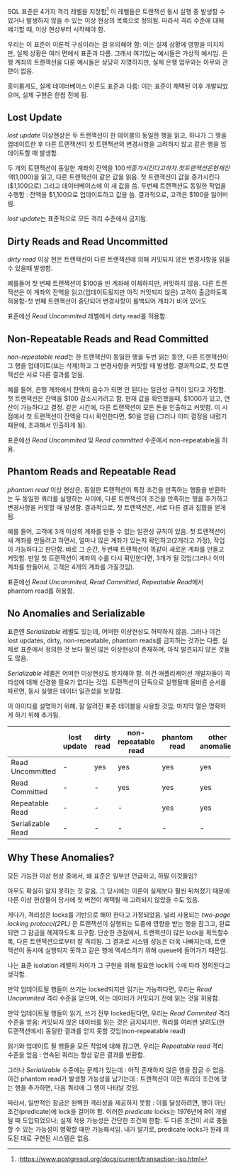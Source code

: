 SQL 표준은 4가지 격리 레벨을 지정함[^1] 
이 레벨들은 트랜잭션 동시 실행 중 발생할 수 있거나 발생하지 않을 수 있는 이상 현상의 목록으로 정의됨.
따라서 격리 수준에 대해 얘기할 때, 이상 현상부터 시작해야 함.

우리는 이 표준이 이론적 구성이라는 걸 유의해야 함: 이는 실제 상황에 영향을 미치지만, 실제 상황은 여러 면에서 표준과 다름.
그래서 여기있는 예시들은 가상적 예시임.
은행 계좌의 트랜잭션을 다룬 예시들은 상당히 자명하지만, 실제 은행 업무와는 아무와 관련이 없음.

흥미롭게도, 실제 데이터베이스 이론도 표준과 다름: 이는 표준이 채택된 이후 개발되었으며, 실제 구현은 한참 전에 됨.

## Lost Update
*lost update* 이상현상은 두 트랜잭션이 한 테이블의 동일한 행을 읽고, 하나가 그 행을 업데이트한 후 다른 트랜잭션이 첫 트랜잭션의 변경사항을 고려하지 않고 같은 행을 업데이트할 때 발생함.

두 개의 트랜잭션이 동일한 계좌의 잔액을 $100씩 증가시킨다고 하자.
첫 트랜잭션은 현재 잔액($1,000)을 읽고, 다른 트랜잭션이 같은 값을 읽음.
첫 트랜잭션이 값을 증가시킨다($1,100으로) 그리고 데이터베이스에 이 새 값을 씀.
두번째 트랜잭션도 동일한 작업을 수행함 : 잔액을 $1,100으로 업데이트하고 값을 씀.
결과적으로, 고객은 $100을 잃어버림.

*lost update*는 표준적으로 모든 격리 수준에서 금지됨.

## Dirty Reads and Read Uncommitted
*dirty read* 이상 현은 트랜잭션이 다른 트랜잭션에 의해 커밋되지 않은 변경사항을 읽을 수 있을때 발생함.

예를들어 첫 번째 트랜잭션이 $100을 빈 계좌에 이체하지만, 커밋하지 않음.
다른 트랜잭션은 이 계좌의 잔액을 읽고(업데이트됬지만 아직 커밋되지 않은) 고객이 출금하도록 허용함-첫 번째 트랜잭션이 중단되어 변경사항이 롤백되어 계좌가 비어 있어도

표준에선 *Read Uncommited* 레벨에서 dirty read를 허용함.

## Non-Repeatable Reads and Read Committed
*non-repeatable read*는 한 트랜잭션이 동일한 행을 두번 읽는 동안, 다른 트랜잭션이 그 행을 업데이트(또는 삭제)하고 그 변경사항을 커밋할 때 발생함.
결과적으로, 첫 트랜잭션은 서로 다른  결과를 얻음.

예를 들어, 은행 계좌에서 잔액이 음수가 되면 안 된다는 일관성 규칙이 있다고 가정함.
첫 트랜잭션은 잔액을 $100 감소시키려고 함.
현재 값을 확인했을때,  $1000가 있고, 연산이 가능하다고 결정.
같은 시간에, 다른 트랜잭션이 모든 돈을 인출하고 커밋함.
이 시점에서 첫 트랜잭션이 잔액을 다시 확인한다면, $0을 얻음 (그러나 이미 결정을 내렸기 때문에, 초과해서 인출하게 됨).

표준에선 *Read Uncommited* 및 *Read committed* 수준에서 non-repeatable을 허용.

## Phantom Reads and Repeatable Read
*phantom read* 이상 현상은, 동일한 트랜잭션이 특정 조건을 만족하는 행들을 반환하는  두 동일한 쿼리를 실행하는 사이에, 다른 트랜잭션이 조건을 만족하는 행을 추가하고 변경사항을 커밋할 때 발생함.
결과적으로, 첫 트랜잭션은, 서로 다른 결과 집합을 얻게 됨.

예를 들어, 고객에 3개 이상의 계좌를 만들 수 없는 일관성 규칙이 있음.
첫 트랜잭션이 새 계좌를 만들려고 하면서, 얼마나 많은 계좌가 있는지 확인하고(2개라고 가정), 작업이 가능하다고 판단함.
바로 그 순간, 두번째 트랜잭션이 똑같이 새로운 계좌를 만들고 커밋함.
만일 첫 트랜잭션이 계좌의 수를 다시 확인한다면, 3개가 될 것임(그러나 이미 계좌를 만들어서, 고객은 4개의 계좌를 가질것임).

표준에선 *Read Uncommited*, *Read Committed*, *Repeatable Read*에서 phantom read를 허용함.

## No Anomalies and Serializable

표준엔 *Serializable* 레벨도 있는데, 어떠한 이상현상도 허락하지 않음.
그러나 이건 lost updates, dirty, non-repeatable, phantom reads를 금지하는 것과는 다름.
실제로 표준에서 정의한 것 보다 훨씬 많은 이상현상이 존재하며, 아직 발견되지 않은 것들도 많음.

*Serializable* 레벨은 어떠한 이상현상도 방지해야 함.
이건 애플리케이션 개발자들이 격리성에 대해 신경쓸 필요가 없다는 것임.
트랜잭션이 단독으로 실행될때 올바른 순서를 따르면, 동시 실행은 데이터 일관성을 보장함.

이 아이디를 설명하기 위해,  잘 알려진 표준 테이블을 사용할 것임; 마지막 열은 명확하게 하기 위해 추가됨.


||lost update|dirty read|non-repeatable read|phantom read| other anomalies|
|--|--|--|--|--|--|
|Read Uncommitted|-|yes|yes|yes|yes|
|Read Committed|-|-|yes|yes|yes|
|Repeatable Read|-|-|-|yes|yes|
|Serializable Read|-|-|-|-|-|


## Why These Anomalies?

모든 가능한 이상 현상 중에서, 왜 표준은 일부만 언급하고, 하필 이것들임?

아무도 확실히 알지 못하는 것 같음.
그 당시에는 이론이 실제보다 훨씬 뒤쳐졌기 때문에 다른 이상 현상들이 당시에 첫 버전이 채택될 때 고려되지 않았을 수도 있음.

게다가, 격리성은 locks를 기반으로 해야 한다고 가정되었음.
널리 사용되는 *two-page locking protocol(2PL)* 은 트랜잭션이 실행되는 도중에 영향을 받는 행을 잠그고, 완료되면 그 잠금을 헤제하도록 요구함.
단순한 관점에서, 트랜잭션이 많은 lock을 획득할수록, 다른 트랜잭션으로부터 잘 격리됨.
그 결과로 시스템 성능은 더욱 나빠지는데, 트랜잭션이 동시에 실행되지 못하고 같은 행에 엑세스하기 위해 queue에 들어가기 때문임.

나는 표준 isolation 레벨의 차이가 그 구현을 위해 필요한 lock의 수에 따라 정의된다고 생각함.

만약 업데이트될 행들이 쓰기는 locked되지만 읽기는 가능하다면, 우리는 *Read Uncommited* 격리 수준을 얻으며, 이는 데이터가 커밋되기 전에 읽는 것을 허용함.

만약 업데이트될 행들이 읽기, 쓰기 전부 locked된다면, 우리는 *Read Commited* 격리 수준을 얻음: 커밋되지 않은 데이터를 읽는 것은 금지되지만, 쿼리를 여러번 날려도(한 트랜잭션에서) 동일한 결과를 얻지 못할 것임(non-repeatable read)

읽기와 업데이트 될 행들을 모든 작업에 대해 잠그면, 우리는 *Repeatable read* 격리 수준을 얻음 : 연속된 쿼리는 항상 같은 결과를 반환함.

그러나 *Serializable* 수준에는 문제가 있는데 : 아직 존재하지 않은 행을 잠글 수 없음.
이건 phantom read가 발생할 가능성을 남기는데 : 트랜잭션이 이전 쿼리의 조건에 맞는 행을 추가하면, 다음 쿼리에 그 행이 나타날 것임.

따라서, 일반적인 잠금은 완벽한 격리성을 제공하지 못함 : 이를 달성하려면, 행이 아닌 조건(predicate)에 lock을 걸어야 함.
이러한 *predicate* locks는 1976년에 R이 개발될 때 도입되었으나; 실제 적용 가능성은 간단한 조건에 한함: 두 다른 조건이 서로 충돌할 수 있는 가능성이 명확할 때만 가능해서임.
내가 알기로, predicate locks가 원래 의도된 대로 구현된 시스템은 없음.



[^1]::https://www.postgresql.org/docs/current/transaction-iso.html